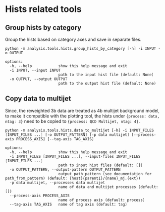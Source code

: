 # Hists related tools

## Group hists by category

Group the hists based on category axes and save in separate files.

```console
python -m analysis.tools.hists.group_hists_by_category [-h] -i INPUT -o OUTPUT

options:
  -h, --help            show this help message and exit
  -i INPUT, --input INPUT
                        path to the input hist file (default: None)
  -o OUTPUT, --output OUTPUT
                        path to the output hist file (default: None)
```

## Copy data to multijet

Since, the reweighted 3b data are treated as 4b multijet background model, to make it compatible with the plotting tool, the hists under `{process: data, ntag: 3}` need to be copied to `{process: QCD Multijet, ntag: 4}`.

```console
python -m analysis.tools.hists.data_to_multijet [-h] -i INPUT_FILES [INPUT_FILES ...] [-o OUTPUT_PATTERN] [-p data multijet] [--process-axis PROCESS_AXIS] [--tag-axis TAG_AXIS]

options:
  -h, --help            show this help message and exit
  -i INPUT_FILES [INPUT_FILES ...], --input-files INPUT_FILES [INPUT_FILES ...]
                        path to input hist files (default: [])
  -o OUTPUT_PATTERN, --output-pattern OUTPUT_PATTERN
                        output path pattern (see documentation for path_from_pattern) (default: {host}{parent1}/{name}_mj.{ext})
  -p data multijet, --processes data multijet
                        name of data and multijet processes (default: [])
  --process-axis PROCESS_AXIS
                        name of process axis (default: process)
  --tag-axis TAG_AXIS   name of tag axis (default: tag)
```
